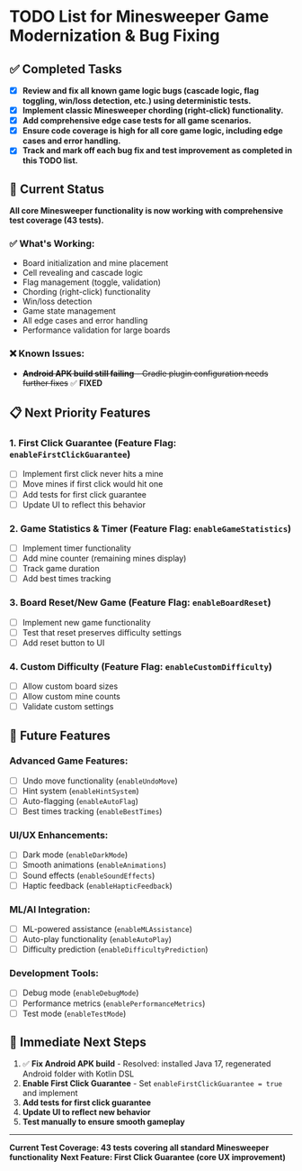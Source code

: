 # TODO List for Minesweeper Game Modernization & Bug Fixing

## ✅ Completed Tasks

- [x] **Review and fix all known game logic bugs (cascade logic, flag toggling, win/loss detection, etc.) using deterministic tests.**
- [x] **Implement classic Minesweeper chording (right-click) functionality.**
- [x] **Add comprehensive edge case tests for all game scenarios.**
- [x] **Ensure code coverage is high for all core game logic, including edge cases and error handling.**
- [x] **Track and mark off each bug fix and test improvement as completed in this TODO list.**

## 🚧 Current Status

**All core Minesweeper functionality is now working with comprehensive test coverage (43 tests).**

### ✅ What's Working:
- Board initialization and mine placement
- Cell revealing and cascade logic
- Flag management (toggle, validation)
- Chording (right-click) functionality
- Win/loss detection
- Game state management
- All edge cases and error handling
- Performance validation for large boards

### ❌ Known Issues:
- ~~**Android APK build still failing** - Gradle plugin configuration needs further fixes~~ ✅ **FIXED**

## 📋 Next Priority Features

### **1. First Click Guarantee** (Feature Flag: `enableFirstClickGuarantee`)
- [ ] Implement first click never hits a mine
- [ ] Move mines if first click would hit one
- [ ] Add tests for first click guarantee
- [ ] Update UI to reflect this behavior

### **2. Game Statistics & Timer** (Feature Flag: `enableGameStatistics`)
- [ ] Implement timer functionality
- [ ] Add mine counter (remaining mines display)
- [ ] Track game duration
- [ ] Add best times tracking

### **3. Board Reset/New Game** (Feature Flag: `enableBoardReset`)
- [ ] Implement new game functionality
- [ ] Test that reset preserves difficulty settings
- [ ] Add reset button to UI

### **4. Custom Difficulty** (Feature Flag: `enableCustomDifficulty`)
- [ ] Allow custom board sizes
- [ ] Allow custom mine counts
- [ ] Validate custom settings

## 🔮 Future Features

### **Advanced Game Features:**
- [ ] Undo move functionality (`enableUndoMove`)
- [ ] Hint system (`enableHintSystem`)
- [ ] Auto-flagging (`enableAutoFlag`)
- [ ] Best times tracking (`enableBestTimes`)

### **UI/UX Enhancements:**
- [ ] Dark mode (`enableDarkMode`)
- [ ] Smooth animations (`enableAnimations`)
- [ ] Sound effects (`enableSoundEffects`)
- [ ] Haptic feedback (`enableHapticFeedback`)

### **ML/AI Integration:**
- [ ] ML-powered assistance (`enableMLAssistance`)
- [ ] Auto-play functionality (`enableAutoPlay`)
- [ ] Difficulty prediction (`enableDifficultyPrediction`)

### **Development Tools:**
- [ ] Debug mode (`enableDebugMode`)
- [ ] Performance metrics (`enablePerformanceMetrics`)
- [ ] Test mode (`enableTestMode`)

## 🎯 Immediate Next Steps

1. ✅ **Fix Android APK build** - Resolved: installed Java 17, regenerated Android folder with Kotlin DSL
2. **Enable First Click Guarantee** - Set `enableFirstClickGuarantee = true` and implement
3. **Add tests for first click guarantee**
4. **Update UI to reflect new behavior**
5. **Test manually to ensure smooth gameplay**

---

**Current Test Coverage: 43 tests covering all standard Minesweeper functionality**
**Next Feature: First Click Guarantee (core UX improvement)** 